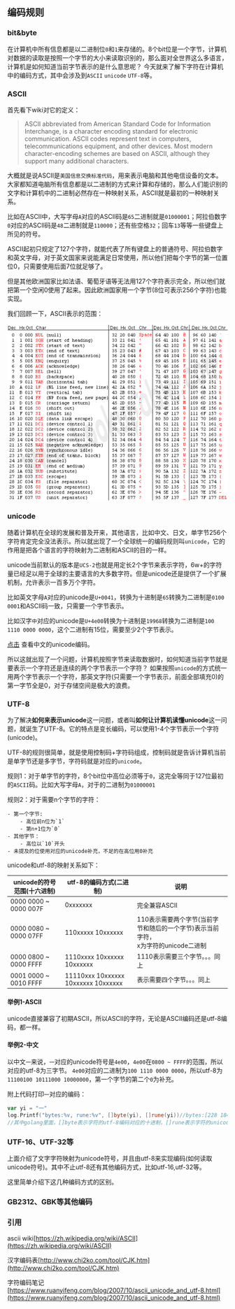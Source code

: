 ## 编码规则

### bit&byte
在计算机中所有信息都是以二进制位`0`和`1`来存储的。8个bit位是一个字节，计算机对数据的读取是按照一个字节的大小来读取识别的，那么面对全世界这么多语言，计算机是如何知道当前字节表示的是什么意思呢？
今天就来了解下字符在计算机中的编码方式，其中会涉及到`ASCII` `unicode` `UTF-8`等。


### ASCII

首先看下wiki对它的定义：
> ASCII abbreviated from American Standard Code for Information Interchange, is a character encoding standard for electronic communication. ASCII codes represent text in computers, telecommunications equipment, and other devices. Most modern character-encoding schemes are based on ASCII, although they support many additional characters.

大概就是说ASCII是`美国信息交换标准代码`，用来表示电脑和其他电信设备的文本。大家都知道电脑所有信息都是以二进制的方式来计算和存储的，那么人们能识别的文字和计算机中的二进制必然存在一种映射关系，ASCII就是最初的一种映射关系。


比如在ASCII中，大写字母`A`对应的ASCII码是`65`二进制就是`01000001`；阿拉伯数字`0`对应的ASCII码是`48`二进制就是`110000`；还有些空格`32`；回车`13`等等一些键盘上所见的符号。

ASCII起初只规定了127个字符，就能代表了所有键盘上的普通符号、阿拉伯数字和英文字母，对于英文国家来说能满足日常使用，所以他们把每个字节的第一位置位0，只需要使用后面7位就足够了。

但是其他欧洲国家比如法语、葡萄牙语等无法用127个字符表示完全，所以他们就把第一个空闲0使用了起来。因此欧洲国家用一个字节(8位可表示256个字符)也能实现。

我们回顾一下，ASCII表示的范围：

![img](../assets/app-encoding.ascii.png)

### unicode
随着计算机在全球的发展和普及开来，其他语言，比如中文、日文，单字节256个字符肯定完全没法表示。所以就出现了一个全球统一的编码规则叫`unicode`，它的作用是把各个语言的字符映射为二进制和ASCII的目的一样。

unicode当前默认的版本是`UCS-2`也就是用定长2个字节来表示字符，6w+的字符量已经足以用于全球的主要语言的大多数字符。但是unicode还是提供了一个扩展机制，允许表示一百多万个字符。

比如英文字母`A`对应的unicode是`U+0041`，转换为十进制是`65`转换为二进制是`0100 0001`和ASCII码一致，只需要一个字节表示。

比如汉字`中`对应的unicode是`U+4e00`转换为十进制是`19968`转换为二进制是`100 1110 0000 0000`，这个二进制有15位，需要至少2个字节表示。

[点击](http://www.chi2ko.com/tool/CJK.htm) 查看中文的unicode编码。

所以这就出现了一个问题，计算机按照字节来读取数据时，如何知道当前字节就是要表示一个字符还是连续的两个字节表示一个字符？
如果按照`unicode`的方式统一用两个字节表示一个字符，那英文字符(只需要一个字节表示，前面全部填充0)的第一字节全是0，对于存储空间是极大的浪费。

### UTF-8
为了解决**如何来表示unicode**这一问题，或者叫**如何让计算机读懂unicode**这一问题，就诞生了UTF-8。它的特点是变长编码，可以使用1-4个字节表示一个字符(unicode)。

UTF-8的规则很简单，就是使用控制码+字符码组成，控制码就是告诉计算机当前是单字节还是多字节，字符码就是对应的`unicode`。

规则1：对于单字节的字符，8个bit位中高位必须等于`0`，这完全等同于127位最初的`ASCII`码。比如大写字母`A`，对于的二进制为`01000001`

规则2：对于需要n个字节的字符：

```text
- 第一个字节:
    - 高位前n位为`1`
    - 第n+1位为`0`
- 其他字节：
    - 高位以`10`开头
- 未提及的位使用对应的unicode补充，不足的在高位用0补充
```

unicode和utf-8的映射关系如下：

|unicode的符号范围(十六进制)|utf-8的编码方式(二进制)|说明|
|---|---|---|
|0000 0000 ~ 0000 007F | 0xxxxxxx|完全兼容ASCII|
|0000 0080 ~ 0000 07FF | 110xxxxx 10xxxxxx|110表示需要两个字节(当前字节和随后的一个字节)表示当前字符，<br>x为字符的unicode二进制</br>|
|0000 0800 ~ 0000 FFFF | 1110xxxx 10xxxxxx 10xxxxxx|1110表示需要三个字节。。。同上|
|0001 0000 ~ 0010 FFFF | 11110xxx 10xxxxxx 10xxxxxx 10xxxxxx|表示需要四个字节。。。同上|

#### 举例1-ASCII

unicode直接兼容了初期ASCII，所以ASCII的字符，无论是ASCII编码还是utf-8编码，都一样。

#### 举例2-中文

以中文`一`来说，`一`对应的unicode符号是`4e00`，`4e00`在`0800 ~ FFFF`的范围，所以对应的utf-8为三字节。
`4e00`对应的二进制为`100 1110 0000 0000`，所以utf-8为`11100100 10111000 10000000`，第一个字节的第二个`0`为补充。

附上代码打印`一`对应的编码：

```Go
var yi = "一"
log.Printf("bytes:%v, rune:%v", []byte(yi), []rune(yi))//bytes:[228 184 128], rune:[19968]
//其中golang里面，[]byte表示字符的utf-8编码对应的十进制，[]rune表示字符的unicode对应的十进制。
```

### UTF-16、UTF-32等

上面介绍了文字字符映射为unicode符号，并且由utf-8来实现编码(如何读取unicode符号)。其中不止utf-8还有其他编码方式，比如utf-16,utf-32等。

这里简单介绍下这几种编码方式的区别。


### GB2312、GBK等其他编码
<html>
<head>
<meta http-equiv="Content-Type" content="text/html; charset=utf-8">

### 引用

ascii wiki[https://zh.wikipedia.org/wiki/ASCII](https://zh.wikipedia.org/wiki/ASCII)

汉字编码表[http://www.chi2ko.com/tool/CJK.htm](http://www.chi2ko.com/tool/CJK.htm)

字符编码笔记[https://www.ruanyifeng.com/blog/2007/10/ascii_unicode_and_utf-8.html](https://www.ruanyifeng.com/blog/2007/10/ascii_unicode_and_utf-8.html)
